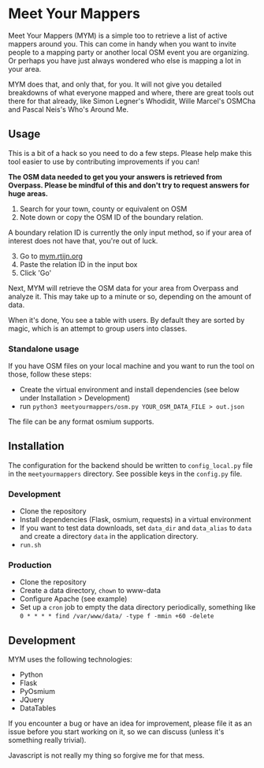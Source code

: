 # Meet Your Mappers

Meet Your Mappers (MYM) is a simple too to retrieve a list of active mappers around you. This can come in handy when you want to invite people to a mapping party or another local OSM event you are organizing. Or perhaps you have just always wondered who else is mapping a lot in your area.

MYM does that, and only that, for you. It will not give you detailed breakdowns of what everyone mapped and where, there are great tools out there for that already, like Simon Legner's Whodidit, Wille Marcel's OSMCha and Pascal Neis's Who's Around Me.

## Usage

This is a bit of a hack so you need to do a few steps. Please help make this tool easier to use by contributing improvements if you can!

**The OSM data needed to get you your answers is retrieved from Overpass. Please be mindful of this and don't try to request answers for huge areas.**

1. Search for your town, county or equivalent on OSM
2. Note down or copy the OSM ID of the boundary relation. 

A boundary relation ID is currently the only input method, so if your area of interest does not have that, you're out of luck. 

3. Go to [mym.rtijn.org](https://mym.rtijn.org/)
4. Paste the relation ID in the input box
5. Click 'Go'

Next, MYM will retrieve the OSM data for your area from Overpass and analyze it. This may take up to a minute or so, depending on the amount of data.

When it's done, You see a table with users. By default they are sorted by magic, which is an attempt to group users into classes. 

### Standalone usage
If you have OSM files on your local machine and you want to run the tool on those, follow these steps:

* Create the virtual environment and install dependencies (see below under Installation > Development)
* run `python3 meetyourmappers/osm.py YOUR_OSM_DATA_FILE > out.json`

The file can be any format osmium supports. 

## Installation

The configuration for the backend should be written to `config_local.py` file in the `meetyourmappers` directory.
See possible keys in the `config.py` file.

### Development

* Clone the repository
* Install dependencies (Flask, osmium, requests) in a virtual environment
* If you want to test data downloads, set `data_dir` and `data_alias` to `data` and create a directory `data` in the application directory.
* `run.sh`

### Production

* Clone the repository
* Create a data directory, `chown` to www-data
* Configure Apache (see example)
* Set up a `cron` job to empty the data directory periodically, something like `0 * * * * find /var/www/data/ -type f -mmin +60 -delete`

## Development

MYM uses the following technologies:

* Python
* Flask
* PyOsmium
* JQuery
* DataTables

If you encounter a bug or have an idea for improvement, please file it as an issue before you start working on it, so we can discuss (unless it's something really trivial).

Javascript is not really my thing so forgive me for that mess.
